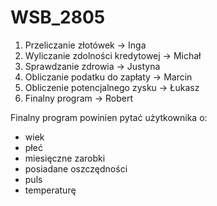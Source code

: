 # WSB_2805

1. Przeliczanie złotówek -> Inga
2. Wyliczanie zdolności kredytowej -> Michał
3. Sprawdzanie zdrowia -> Justyna
4. Obliczanie podatku do zapłaty -> Marcin
5. Obliczenie potencjalnego zysku -> Łukasz
6. Finalny program -> Robert

Finalny program powinien pytać użytkownika o:
- wiek
- płeć
- miesięczne zarobki
- posiadane oszczędności
- puls
- temperaturę